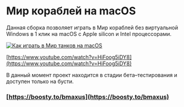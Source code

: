 # Мир кораблей на macOS

Данная сборка позволяет играть в Мир кораблей без виртуальной Windows в 1 клик на macOS с Apple silicon и Intel процессорами.

[![Как играть в Мир танков на macOS](https://img.youtube.com/vi/HiFoog5iDY8/0.jpg)](https://www.youtube.com/watch?v=HiFoog5iDY8)

[https://www.youtube.com/watch?v=HiFoog5iDY8](https://www.youtube.com/watch?v=HiFoog5iDY8)


В данный момент проект находится в стадии бета–тестирования и доступен только на бусти.

### [https://boosty.to/bmaxus](https://boosty.to/bmaxus)